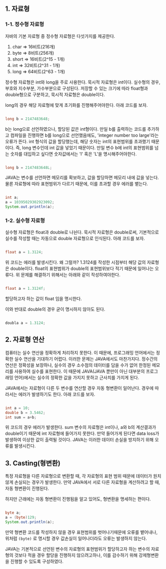 

## 1. 자료형


### 1-1. 정수형 자료형

자바의 기본 자료형 중 정수형 자료형은 다섯가지를 제공한다.

 1. char => 16비트(216개)
 2. byte => 8비트(256개)
 3. short => 16비트(2^15 - 1개)
 4. int => 32비트(2^31 - 1개)
 5. long => 64비트(2^63 - 1개)


정수형 자료형은 int와 long을 주로 사용한다. 묵시적 자료형은 int이다. 실수형의 경우, 부호와 지수부분, 가수부분으로 구성된다. 저장할 수 있는 크기에 따라 float형과 double형으로 구분하고, 묵시적 자료형은 double이다. 

long의 경우 해당 자료형에 맞게 초기화를 진행해주어야한다. 아래 코드를 보자.

``` java

long b = 2147483648;

```

b는 long으로 선언하였으나, 할당된 값은 int형이다. 만일 b를 출력하는 코드를 추가하고 컴파일을 진행하면 b를 long으로 선언했음에도, 'integer number too large'라는 오류가 뜬다. int 형식의 값을 할당했는데, 해당 숫자는 int의 표현범위를 초과했기 때문이다.  즉, long 변수인데 int 값을 넣었기 때문이다. 만일 변수 b에 int의 표현범위를 넘는 숫자를 대입하고 싶다면 숫자값에서는 'l' 혹은 'L'을 명시해주어야한다.

``` java

long b = 2147483648L;

```

JAVA는 변수를 선언하면 메모리를 확보하고, 값을 할당하면 메모리 내에 값을 넣는다. 물론 자료형에 따라 표현범위가 다르기 때문에, 이를 초과할 경우 에러를 뱉는다.

``` java

int a;
a = 10395029302923092;
System.out.println(a);

```



### 1-2. 실수형 자료형

실수형 자료형은 float과 double로 나뉜다. 묵시적 자료형은 double로써, 기본적으로 실수를 작성할 때는 자동으로 double 자료형으로 인식된다. 아래 코드를 보자.

```java

float a = 1.3124;

```

위 코드는 에러를 발생시킨다. 왜 그럴까? 1.3124를 작성한 시점부터 해당 값의 자료형은 double이다. float의 표현범위가 double의 표현범위보다 적기 때문에 일어나는 오류다.  위 문제를 해결하기 위해서는 아래와 같이 작성하여야한다.

```java

float a = 1.3124f;

```

할당하고자 하는 값이 float 임을 명시한다. 

이와 반대로 double의 경우 굳이 명시하지 않아도 된다.

``` java

doubla a = 1.3124;

```



## 2. 자료형 연산

컴퓨터는 실수 연산을 정확하게 처리하지 못한다. 이 때문에, 프로그래밍 언어에서는 정확한 실수 연산을 기대하기 어렵다. 이러한 문제는 JAVA에서도 마찬가지다. 정수간의 연산은 정확성을 보장하나, 실수의 경우 소수점의 데이터를 담을 수가 없어 한정된 메모리를 사용하여 실수를 표현한다. 이 때문에 JAVA(JAVA 뿐만이 아닌 대부분의 프로그래밍 언어)에서는 실수의 정확한 값을 가지지 못하고 근사치를 가지게 된다.  

JAVA에서는 자료형이 다른 두 변수를 연산할 경우 자동 형변환이 일어난다. 경우에 따라서는 에러가 발생하기도 한다. 아래 코드를 보자.

```java

int a = 10;
double b = 3.5462;
int sum = a+b;

```

위 코드의 경우 에러가 발생한다. sum 변수의 자료형은 int이나, a와 b의 계산결과가 double이기 때문에 int 자료형에 들어가지 못한다. 만약 들어가게 된다면 data loss가 발생하여 이상한 값이 출력될 것이다. JAVA는 이러한 데이터 손실을 방지하기 위해 오류를 발생시킨다.




## 3. Casting(형변환)

특정 자료형을 다른 자료형으로 변환할 때, 각 자료형의 표현 범위 때문에 데이터가 원치않게 손실되는 경우가 발생한다. 만약 JAVA에서 서로 다른 자료형을 계산하려고 할 때, 자동 형변환이 진행된다.

하지만 근래에는 자동 형변환이 진행됨을 알고 있어도, 형변환을 명세하는 편이다.

``` java

byte a;
a = (byte)129;
System.out.println(a);

```

만약 형변환 코드를 작성하지 않을 경우 표현범위를 벗어나기때문에 오류를 뱉어내나, 위처럼 `(byte)` 로 명시할 경우 값손실이 일어나더라도 오류는 발생하지 않는다. 

JAVA는 기본적으로 선언된 변수의 자료형의 표현범위가 할당하고자 하는 변수의 자료형의 것보다 적을 경우 할당을 진행하지 않으려고하나, 이를 감수하기 위해 강제형변환을 진행할 수 있도록 구성하였다.